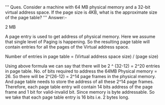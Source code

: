 '''
Ques. Consider a machine with 64 MB physical memory and a 32-bit virtual address space. If the page size is 4KB, what is the approximate size of the page table?
'''
Answer:-

2 MB

A page entry is used to get address of physical memory.
Here we assume that single level of Paging is happening.
So the resulting page table will contain entries for all the pages of the Virtual
address space.

Number of entries in page table = (Virtual address space size) / (page size)

Using above formula we can say that there will be 2 ^ (32-12) = 2^20 entries
in page table.
No. of bits required to address the 64MB Physical memory = 26.
So there will be 2^(26-12) = 2^14 page frames in the physical memory.
And page table needs to store the address of all these 2^14 page frames.
Therefore, each page table entry will contain 14 bits address of the page frame
and 1 bit for valid-invalid bit.
Since memory is byte addressable. So we take that each page table entry is 16
bits i.e. 2 bytes long.
